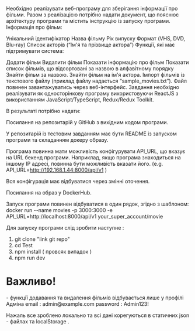 Необхідно реалізувати веб-програму для зберігання інформації про фільми. Разом з реалізацією потрібно надати документ, що пояснює архітектуру програми та містить інструкцію із запуску програми. Інформація про фільм:

Унікальний ідентифікатор
Назва фільму
Рік випуску
Формат (VHS, DVD, Blu-ray)
Список акторів (“Ім'я та прізвище актора”)
Функції, які має підтримувати система:

Додати фільм
Видалити фільм
Показати інформацію про фільм
Показати список фільмів, що відсортовані за назвою в алфавітному порядку
Знайти фільм за назвою.
Знайти фільм на ім'я актора.
Імпорт фільмів із текстового файлу (приклад файлу надається “sample_movies.txt”). Файл повинен завантажуватись через веб-інтерфейс.
Завдання необхідно реалізувати як односторінкову програму використовуючи ReactJS з використанням JavaScript/TypeScript, Redux/Redux Toolkit.

В результаті потрібно надати:

Посилання на репозитарій у GitHub з вихідним кодом програми.

У репозитарій із тестовим завданням має бути README із запуском програми та складанням докеру образу.

Програма повинна мати можливість конфігурувати API_URL, що вказує на URL бекенд програми. Наприклад, якщо програма знаходиться на іншому IP адресі, повинна бути можливість вказати його. (e.g. API_URL=http://192.168.1.44:8000/api/v1 )

Вся конфігурація має відбуватися через змінні оточення.

Посилання на образ у DockerHub.

Запуск програми повинен відбуватися в один рядок, згідно з шаблоном: docker run --name movies -p 3000:3000 -e API_URL=http://localhost:8000/api/v1 your_super_account/movie

Для запуску програми слід зробити наступне :
1. git clone "link git repo"
2. cd Test
3. npm install ( провсяк випадок )
4. npm run dev
<h1>Важливо!</h1>
- функції додавання та видалення фільмів відбувається лише у профілі Адміна 
        email : admin@example.com
        password : Admin123!
        
Нажаль все зроблено локально та всі дані корегуються в статичних json - файлах та localStorage .

